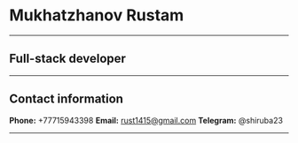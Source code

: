 # Mukhatzhanov Rustam
------
## Full-stack developer
****
## Contact information
**Phone:** +77715943398
**Email:** rust1415@gmail.com
**Telegram:** @shiruba23
****

